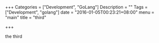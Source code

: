 +++
Categories = ["Development", "GoLang"]
Description = ""
Tags = ["Development", "golang"]
date = "2016-01-05T00:23:21+08:00"
menu = "main"
title = "third"

+++

the third
